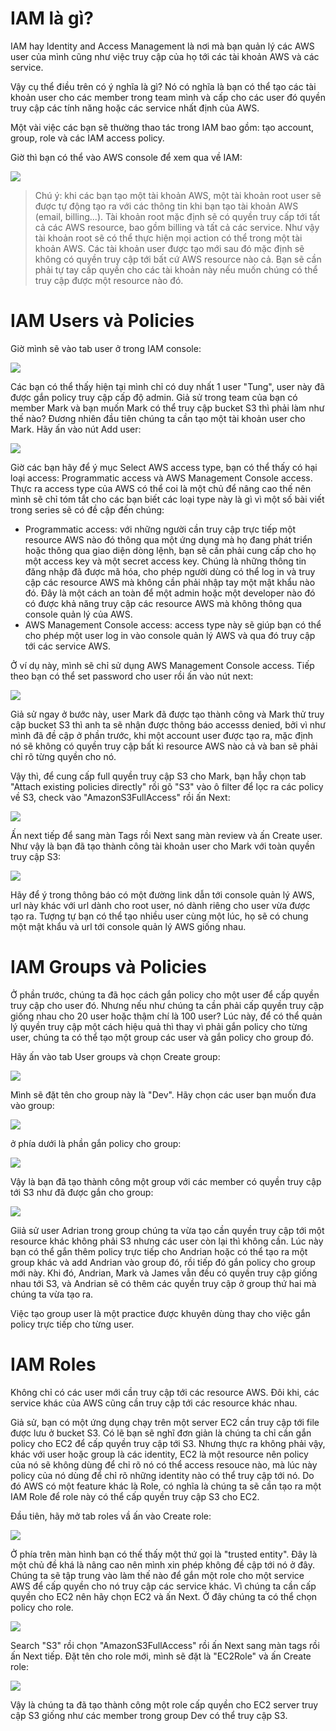 IAM là gì?
==========

IAM hay Identity and Access Management là nơi mà bạn quản lý các AWS user của mình cũng như việc truy cập của họ tới các tài khoản AWS và các service.

Vậy cụ thể điều trên có ý nghĩa là gì? Nó có nghĩa là bạn có thể tạo các tài khoản user cho các member trong team mình và cấp cho các user đó quyền truy cập các tính năng hoặc các service nhất định của AWS.

Một vài việc các bạn sẽ thường thao tác trong IAM bao gồm: tạo account, group, role và các IAM access policy.

Giờ thì bạn có thể vào AWS console để xem qua về IAM:

![](https://images.viblo.asia/07e25b2d-a51d-4d22-994d-c76333f28a4f.png)

> Chú ý: khi các bạn tạo một tài khoản AWS, một tài khoản root user sẽ được tự động tạo ra với các thông tin khi bạn tạo tài khoản AWS (email, billing...). Tài khoản root mặc định sẽ có quyền truy cấp tới tất cả các AWS resource, bao gồm billing và tất cả các service. Như vậy tài khoản root sẽ có thể thực hiện mọi action có thể trong một tài khoản AWS. Các tài khoản user được tạo mới sau đó mặc định sẽ không có quyền truy cập tới bất cứ AWS resource nào cả. Bạn sẽ cần phải tự tay cấp quyền cho các tài khoản này nếu muốn chúng có thể truy cập được một resource nào đó.

IAM Users và Policies
=====================

Giờ mình sẽ vào tab user ở trong IAM console:

![](https://images.viblo.asia/6d145699-5955-4701-b0e8-15af5883afcf.png)

Các bạn có thể thấy hiện tại mình chỉ có duy nhất 1 user "Tung", user này đã được gắn policy truy cập cấp độ admin. Giả sử trong team của bạn có member Mark và bạn muốn Mark có thể truy cập bucket S3 thì phải làm như thế nào? Đương nhiên đầu tiên chúng ta cần tạo một tài khoản user cho Mark. Hãy ấn vào nút Add user:

![](https://images.viblo.asia/f4bce353-f90f-4e1d-ae9f-b6c811377f00.png)

Giờ các bạn hãy để ý mục Select AWS access type, bạn có thể thấy có hại loại access: Programmatic access và AWS Management Console access. Thực ra access type của AWS có thể coi là một chủ để nâng cao thế nên mình sẽ chỉ tóm tắt cho các bạn biết các loại type này là gì vì một số bài viết trong series sẽ có đề cập đến chúng:

-   Programmatic access: với những người cần truy cập trực tiếp một resource AWS nào đó thông qua một ứng dụng mà họ đang phát triển hoặc thông qua giao diện dòng lệnh, bạn sẽ cần phải cung cấp cho họ một access key và một secret access key. Chúng là những thông tin đăng nhập đã được mã hóa, cho phép người dùng có thể log in và truy cập các resource AWS mà không cần phải nhập tay một mật khẩu nào đó. Đây là một cách an toàn để một admin hoặc một developer nào đó có được khả năng truy cập các resource AWS mà không thông qua console quản lý của AWS.
-   AWS Management Console access: access type này sẽ giúp bạn có thể cho phép một user log in vào console quản lý AWS và qua đó truy cập tới các service AWS.

Ở ví dụ này, mình sẽ chỉ sử dụng AWS Management Console access. Tiếp theo bạn có thể set password cho user rồi ấn vào nút next:

![](https://images.viblo.asia/a10d684a-3e5f-4021-9c27-e04febe9e4bc.png)

Giả sử ngay ở bước này, user Mark đã được tạo thành công và Mark thử truy cập bucket S3 thì anh ta sẽ nhận được thông báo accesss denied, bởi vì như mình đã đề cập ở phần trước, khi một account user được tạo ra, mặc định nó sẽ không có quyền truy cập bất kì resource AWS nào cả và ban sẽ phải chỉ rõ từng quyền cho nó.

Vậy thì, để cung cấp full quyền truy cập S3 cho Mark, bạn hẫy chọn tab "Attach existing policies directly" rồi gõ "S3" vào ô filter để lọc ra các policy về S3, check vào "AmazonS3FullAccess" rồi ấn Next:

![](https://images.viblo.asia/d0acf702-4fdb-4b72-8201-272cb9020d6a.png)

Ấn next tiếp để sang màn Tags rồi Next sang màn review và ấn Create user. Như vậy là bạn đã tạo thành công tài khoản user cho Mark với toàn quyền truy cập S3:

![](https://images.viblo.asia/274a2ce7-e03b-42ed-a005-d32d088abe7f.png)

Hãy để ý trong thông báo có một đường link dẫn tới console quản lý AWS, url này khác với url dành cho root user, nó dành riêng cho user vừa được tạo ra. Tượng tự bạn có thể tạo nhiều user cùng một lúc, họ sẽ có chung một mật khẩu và url tới console quản lý AWS giống nhau.

IAM Groups và Policies
======================

Ở phần trước, chúng ta đã học cách gắn policy cho một user để cấp quyền truy cập cho user đó. Nhưng nếu như chúng ta cần phải cấp quyền truy cập giống nhau cho 20 user hoặc thậm chí là 100 user? Lúc này, để có thể quản lý quyền truy cập một cách hiệu quả thì thay vì phải gắn policy cho từng user, chúng ta có thể tạo một group các user và gắn policy cho group đó.

Hãy ấn vào tab User groups và chọn Create group:

![](https://images.viblo.asia/f516655a-8395-4cee-b1e1-8d6e8ca8f848.png)

Mình sẽ đặt tên cho group này là "Dev". Hãy chọn các user bạn muốn đưa vào group:

![](https://images.viblo.asia/fdc75ea1-bbde-4610-8c2b-52965d71dea9.png)

ở phía dưới là phần gắn policy cho group:

![](https://images.viblo.asia/1b549ac4-37a0-4981-bd3d-f15723eeaf76.png)

Vậy là bạn đã tạo thành công một group với các member có quyền truy cập tới S3 như đã được gắn cho group:

![](https://images.viblo.asia/4c2c2a1a-bbc9-426f-83cc-03b0da461e16.png)

Giiả sử user Adrian trong group chúng ta vừa tạo cần quyền truy cập tới một resource khác không phải S3 nhưng các user còn lại thì không cần. Lúc này bạn có thể gắn thêm policy trực tiếp cho Andrian hoặc có thể tạo ra một group khác và add Andrian vào group đó, rồi tiếp đó gắn policy cho group mới này. Khi đó, Andrian, Mark và James vẫn đều có quyền truy cập giống nhau tới S3, và Andrian sẽ có thêm các quyền truy cập ở group thứ hai mà chúng ta vừa tạo ra.

Việc tạo group user là một practice được khuyên dùng thay cho việc gắn policy trực tiếp cho từng user.

IAM Roles
=========

Không chỉ có các user mới cần truy cập tới các resource AWS. Đôi khi, các service khác của AWS cũng cần truy cập tới các resource khác nhau.

Giả sử, bạn có một ứng dụng chạy trên một server EC2 cần truy cập tới file được lưu ở bucket S3. Có lẽ bạn sẽ nghĩ đơn giản là chúng ta chỉ cần gắn policy cho EC2 để cấp quyền truy cập tới S3. Nhưng thực ra không phải vậy, khác với user hoặc group là các identity, EC2 là một resource nên policy của nó sẽ không dùng để chỉ rõ nó có thể access resouce nào, mà lúc này policy của nó dùng để chỉ rõ những identity nào có thể truy cập tới nó. Do đó AWS có một feature khác là Role, có nghĩa là chúng ta sẽ cần tạo ra một IAM Role để role này có thể cấp quyền truy cập S3 cho EC2.

Đầu tiên, hãy mở tab roles vầ ấn vào Create role:

![](https://images.viblo.asia/d46d73f3-4018-4dc6-9508-7920fc50b2c3.png)

Ở phía trên màn hình bạn có thế thấy một thứ gọi là "trusted entity". Đây là một chủ đề khá là nâng cao nên mình xin phép không đề cập tới nó ở đây. Chúng ta sẽ tập trung vào làm thế nào để gắn một role cho một service AWS để cấp quyền cho nó truy cập các service khác. Vì chúng ta cần cấp quyền cho EC2 nên hãy chọn EC2 và ấn Next. Ở đây chúng ta có thể chọn policy cho role.

![](https://images.viblo.asia/65393559-d7ad-451c-a3b7-ed04f4b5fc09.png)

Search "S3" rồi chọn "AmazonS3FullAccess" rồi ấn Next sang màn tags rồi ấn Next tiếp. Đặt tên cho role mới, mình sẽ đặt là "EC2Role" và ấn Create role:

![](https://images.viblo.asia/66c34ffe-64c6-4a3e-a2c3-b2ae80a22da5.png)

Vậy là chúng ta đã tạo thành công một role cấp quyền cho EC2 server truy cập S3 giống như các member trong group Dev có thể truy cập S3.
